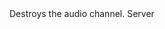 <function name="Destroy" parent="IGModAudioChannel" type="classfunc">
	<description>
		Destroys the audio channel.
	</description>
	<realm>Server</realm>
	<args>
	</args>
	<rets>
	</rets>
</function>